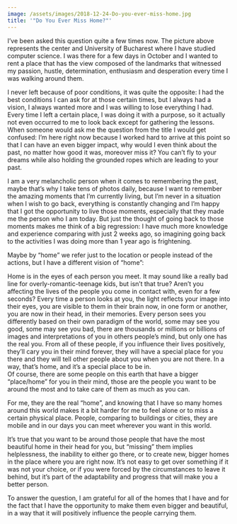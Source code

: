 ```yaml
---
image: /assets/images/2018-12-24-Do-you-ever-miss-home.jpg
title: '"Do You Ever Miss Home?"'
---
```

I’ve been asked this question quite a few times now. The picture above represents the center and University of Bucharest where I have studied computer science. I was there for a few days in October and I wanted to rent a place that has the view composed of the landmarks that witnessed my passion, hustle, determination, enthusiasm and desperation every time I was walking around them.

I never left because of poor conditions, it was quite the opposite: I had the best conditions I can ask for at those certain times, but I always had a vision, I always wanted more and I was willing to lose everything I had. Every time I left a certain place, I was doing it with a purpose, so it actually not even occurred to me to look back except for gathering the lessons. When someone would ask me the question from the title I would get confused: I’m here right now because I worked hard to arrive at this point so that I can have an even bigger impact, why would I even think about the past, no matter how good it was, moreover miss it? You can’t fly to your dreams while also holding the grounded ropes which are leading to your past.

I am a very melancholic person when it comes to remembering the past, maybe that’s why I take tens of photos daily, because I want to remember the amazing moments that I’m currently living, but I’m never in a situation when I wish to go back, everything is constantly changing and I’m happy that I got the opportunity to live those moments, especially that they made me the person who I am today. But just the thought of going back to those moments makes me think of a big regression: I have much more knowledge and experience comparing with just 2 weeks ago, so imagining going back to the activities I was doing more than 1 year ago is frightening.

Maybe by “home” we refer just to the location or people instead of the actions, but I have a different vision of “home”:

Home is in the eyes of each person you meet. It may sound like a really bad line for overly-romantic-teenage kids, but isn’t that true? Aren’t you affecting the lives of the people you come in contact with, even for a few seconds? Every time a person looks at you, the light reflects your image into their eyes, you are visible to them in their brain now, in one form or another, you are now in their head, in their memories. Every person sees you differently based on their own paradigm of the world, some may see you good, some may see you bad, there are thousands or millions or billions of images and interpretations of you in others people’s mind, but only one has the real you. From all of these people, if you influence their lives positively, they’ll cary you in their mind forever, they will have a special place for you there and they will tell other people about you when you are not there. In a way, that’s home, and it’s a special place to be in.  
Of course, there are some people on this earth that have a bigger “place/home” for you in their mind, those are the people you want to be around the most and to take care of them as much as you can.

For me, they are the real “home”, and knowing that I have so many homes around this world makes it a bit harder for me to feel alone or to miss a certain physical place. People, comparing to buildings or cities, they are mobile and in our days you can meet wherever you want in this world.

It’s true that you want to be around those people that have the most beautiful home in their head for you, but “missing” them implies helplessness, the inability to either go there, or to create new, bigger homes in the place where you are right now. It’s not easy to get over something if it was not your choice, or if you were forced by the circumstances to leave it behind, but it’s part of the adaptability and progress that will make you a better person.

To answer the question, I am grateful for all of the homes that I have and for the fact that I have the opportunity to make them even bigger and beautiful, in a way that it will positively influence the people carrying them.